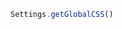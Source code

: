 <!--TITLE:Settings.getGlobalCSS()-->
<!--ABOUT:Upspark's Settings API module.-->

```javascript
Settings.getGlobalCSS()
```